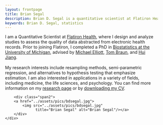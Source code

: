```yaml
---
layout: frontpage
title: Brian Segal
description: Brian D. Segal is a quantitative scientist at Flatiron Health
keywords: Brian D. Segal, statistics
---
```


<div class="container">
    <div class="row-fluid">
        <div class="span7">
            I am a Quantitative Scientist at <a href = "http://www.flatiron.com"> Flatiron Health</a>, where I design and analyze studies to assess the quality of data abstracted from electronic health records. Prior to joining Flatiron, I completed a PhD in <a href = "https://sph.umich.edu/biostat/"> Biostatistics at the University of Michigan</a>, advised by <a href = "https://sph.umich.edu/faculty-profiles/elliott-michael.html"> Michael Elliott</a>, <a href = "https://sph.umich.edu/faculty-profiles/braun-thomas.html"> Tom Braun</a>, and <a href = "http://www-personal.umich.edu/~jianghui/"> Hui Jiang</a>.<br>
            <br>
            My research interests include resampling methods, semi-parametric regression, and alternatives to hypothesis testing that emphasize estimation. I am also interested in applications in a variety of fields, including medicine, the life sciences, and psychology. You can find more information on my <a href = "{{ BASE_PATH }}/pages/research.html">research page</a> or by <a href = "{{ BASE_PATH }}/assets/bdsegal_cv.pdf"> downloading my CV</a>.
        </div>

        <div class="span2">
        <a href="../assets/pics/bdsegal.jpg">
            <img src="../assets/pics/bdsegal.jpg"
                  title="Brian Segal" alt="Brian Segal"/></a>
        </div>
    </div>
</div>